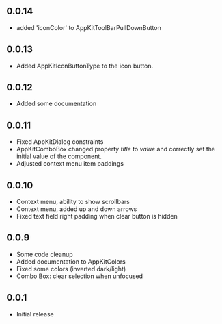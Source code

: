 ## 0.0.14

 * added 'iconColor' to AppKitToolBarPullDownButton

## 0.0.13

 * Added AppKitIconButtonType to the icon button.

## 0.0.12

 * Added some documentation

## 0.0.11

 * Fixed AppKitDialog constraints
 * AppKitComboBox changed property *title* to *value* and correctly set the initial value of the component.
 * Adjusted context menu item paddings

## 0.0.10

 * Context menu, ability to show scrollbars
 * Context menu, added up and down arrows
 * Fixed text field right padding when clear button is hidden

## 0.0.9

 * Some code cleanup
 * Added documentation to AppKitColors
 * Fixed some colors (inverted dark/light)
 * Combo Box: clear selection when unfocused

## 0.0.1

* Initial release
